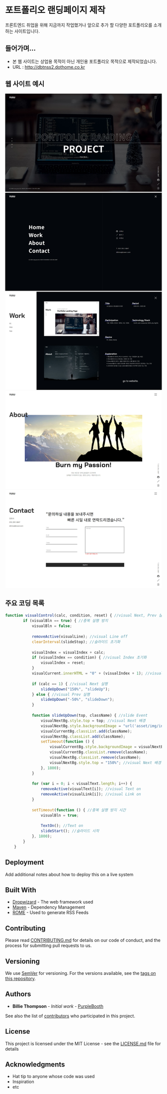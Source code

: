 # 포트폴리오 랜딩페이지 제작

프론트엔드 취업을 위해 지금까지 작업했거나 앞으로 추가 할 다양한 포트폴리오를 소개하는 사이트입니다.

## 들어가며...

* 본 웹 사이트는 상업용 목적이 아닌 개인용 포트폴리오 목적으로 제작되었습니다.
* URL : http://dbtnss2.dothome.co.kr

## 웹 사이트 예시

![page_main](https://github.com/Jangyusu/project_portfolio/blob/master/readme/img/index_01.jpg)
![page_main](https://github.com/Jangyusu/project_portfolio/blob/master/readme/img/menu_01.jpg)
![page_main](https://github.com/Jangyusu/project_portfolio/blob/master/readme/img/work_04.jpg)
![page_main](https://github.com/Jangyusu/project_portfolio/blob/master/readme/img/about_01.jpg)
![page_main](https://github.com/Jangyusu/project_portfolio/blob/master/readme/img/contact_01.jpg)

## 주요 코딩 목록

```javascript
function visualControl(calc, condition, reset) { //visual Next, Prev 실행
        if (visualBln == true) { //중복 실행 방지
            visualBln = false;

            removeActive(visualLine); //visual Line off
            clearInterval(slideStop); //슬라이드 초기화

            visualIndex = visualIndex + calc;
            if (visualIndex == condition) { //visual Index 초기화
                visualIndex = reset;
            }
            visualCurrent.innerHTML = "0" + (visualIndex + 1); //visual Index업데이트

            if (calc == 1) { //visual Next 실행
                slideUpDown("150%", "slideUp");
            } else { //visual Prev 실행
                slideUpDown("-50%", "slideDown");
            }

            function slideUpDown(top, className) { //slide Event
                visualNextBg.style.top = top; //visual Next 배경
                visualNextBg.style.backgroundImage = "url('asset/img/index/bg_0" + (visualTotal - visualIndex) + ".jpg')"; //visual Next 배경
                visualCurrentBg.classList.add(className);
                visualNextBg.classList.add(className);
                setTimeout(function () {
                    visualCurrentBg.style.backgroundImage = visualNextBg.style.backgroundImage; //visual Next 배경
                    visualCurrentBg.classList.remove(className);
                    visualNextBg.classList.remove(className);
                    visualNextBg.style.top = "150%"; //visual Next 배경
                }, 1800);
            }

            for (var i = 0; i < visualText.length; i++) {
                removeActive(visualText[i]); //visual Text on
                removeActive(visualLink[i]); //visual Link on
            }

            setTimeout(function () { //중복 실행 방지 시간
                visualBln = true;

                TextOn(); //Text on
                slideStart(); //슬라이드 시작
            }, 1800);
        }
    }
```

## Deployment

Add additional notes about how to deploy this on a live system

## Built With

* [Dropwizard](http://www.dropwizard.io/1.0.2/docs/) - The web framework used
* [Maven](https://maven.apache.org/) - Dependency Management
* [ROME](https://rometools.github.io/rome/) - Used to generate RSS Feeds

## Contributing

Please read [CONTRIBUTING.md](https://gist.github.com/PurpleBooth/b24679402957c63ec426) for details on our code of conduct, and the process for submitting pull requests to us.

## Versioning

We use [SemVer](http://semver.org/) for versioning. For the versions available, see the [tags on this repository](https://github.com/your/project/tags). 

## Authors

* **Billie Thompson** - *Initial work* - [PurpleBooth](https://github.com/PurpleBooth)

See also the list of [contributors](https://github.com/your/project/contributors) who participated in this project.

## License

This project is licensed under the MIT License - see the [LICENSE.md](LICENSE.md) file for details

## Acknowledgments

* Hat tip to anyone whose code was used
* Inspiration
* etc
